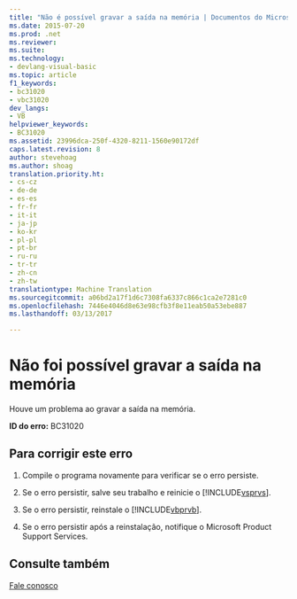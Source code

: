 ```yaml
---
title: "Não é possível gravar a saída na memória | Documentos do Microsoft"
ms.date: 2015-07-20
ms.prod: .net
ms.reviewer: 
ms.suite: 
ms.technology:
- devlang-visual-basic
ms.topic: article
f1_keywords:
- bc31020
- vbc31020
dev_langs:
- VB
helpviewer_keywords:
- BC31020
ms.assetid: 23996dca-250f-4320-8211-1560e90172df
caps.latest.revision: 8
author: stevehoag
ms.author: shoag
translation.priority.ht:
- cs-cz
- de-de
- es-es
- fr-fr
- it-it
- ja-jp
- ko-kr
- pl-pl
- pt-br
- ru-ru
- tr-tr
- zh-cn
- zh-tw
translationtype: Machine Translation
ms.sourcegitcommit: a06bd2a17f1d6c7308fa6337c866c1ca2e7281c0
ms.openlocfilehash: 7446e4046d8e63e98cfb3f8e11eab50a53ebe887
ms.lasthandoff: 03/13/2017

---
```

# <a name="unable-to-write-output-to-memory"></a>Não foi possível gravar a saída na memória
Houve um problema ao gravar a saída na memória.  
  
 **ID do erro:** BC31020  
  
## <a name="to-correct-this-error"></a>Para corrigir este erro  
  
1.  Compile o programa novamente para verificar se o erro persiste.  
  
2.  Se o erro persistir, salve seu trabalho e reinicie o [!INCLUDE[vsprvs](../../../csharp/includes/vsprvs_md.md)].  
  
3.  Se o erro persistir, reinstale o [!INCLUDE[vbprvb](../../../csharp/programming-guide/concepts/linq/includes/vbprvb_md.md)].  
  
4.  Se o erro persistir após a reinstalação, notifique o Microsoft Product Support Services.  
  
## <a name="see-also"></a>Consulte também  
 [Fale conosco](https://docs.microsoft.com/visualstudio/ide/talk-to-us)
